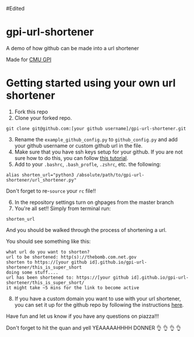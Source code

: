 #Edited
# gpi-url-shortener
A demo of how github can be made into a url shortener

Made for [CMU GPI](http://cs.cmu.edu/~07131)

# Getting started using your own url shortener

1. Fork this repo
2. Clone your forked repo.
```
git clone git@github.com:[your github username]/gpi-url-shortener.git
```
3. Rename the `example_github_config.py` to `github_config.py` and add your github username or custom github url in the file.
4. Make sure that you have ssh keys setup for your github. If you are not sure how to do this, you can follow [this tutorial](https://www.youtube.com/watch?v=H5qNpRGB7Qw).
5. Add to your `.bashrc`, `.bash_profle`, `.zshrc`, etc. the following:

```
alias shorten_url="python3 /absolute/path/to/gpi-url-shortener/url_shortener.py"
```
Don't forget to re-`source` your `rc` file!!

6. In the repository settings turn on ghpages from the master branch
7. You're all set!! Simply from terminal run:
```
shorten_url
```
And you should be walked through the process of shortening a url.

You should see something like this:

```
what url do you want to shorten?
url to be shortened: http(s)://thebomb.com.net.gov
shorten to https://[your github id].github.io/gpi-url-shortener/this_is_super_short
doing some stuff....
url has been shortened to: https://[your github id].github.io/gpi-url-shortener/this_is_super_short/
it might take ~5 mins for the link to become active
```

8. If you have a custom domain you want to use with your url shortener, you can set it up for the github repo by following the instructions [here](https://help.github.com/en/articles/using-a-custom-domain-with-github-pages).

Have fun and let us know if you have any questions on piazza!!!

Don't forget to hit the quan and yell YEAAAAAHHHH DONNER :ok_hand: :ok_hand: :ok_hand: :ok_hand:
